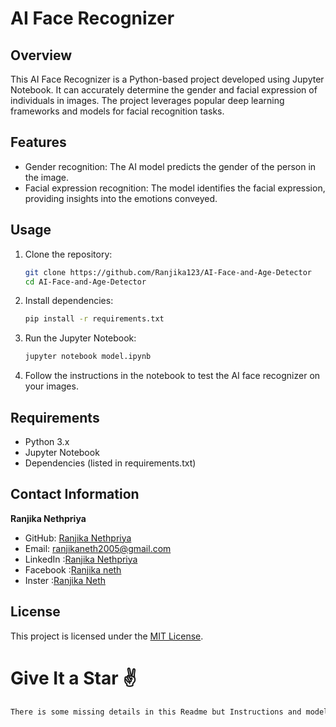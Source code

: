 

# AI Face Recognizer

## Overview
This AI Face Recognizer is a Python-based project developed using Jupyter Notebook. It can accurately determine the gender and facial expression of individuals in images. The project leverages popular deep learning frameworks and models for facial recognition tasks.

## Features
- Gender recognition: The AI model predicts the gender of the person in the image.
- Facial expression recognition: The model identifies the facial expression, providing insights into the emotions conveyed.

## Usage
1. Clone the repository:
   ```bash
   git clone https://github.com/Ranjika123/AI-Face-and-Age-Detector
   cd AI-Face-and-Age-Detector
   ```

2. Install dependencies:
   ```bash
   pip install -r requirements.txt
   ```

3. Run the Jupyter Notebook:
   ```bash
   jupyter notebook model.ipynb
   ```

4. Follow the instructions in the notebook to test the AI face recognizer on your images.

## Requirements
- Python 3.x
- Jupyter Notebook
- Dependencies (listed in requirements.txt)

## Contact Information
**Ranjika Nethpriya**
- GitHub: [Ranjika Nethpriya](https://github.com/Ranjika123)
- Email: ranjikaneth2005@gmail.com
- LinkedIn :[Ranjika Nethpriya](https://www.linkedin.com/in/ranjika-nethpriya-087268246/)
- Facebook :[Ranjika neth](https://web.facebook.com/ranjikaneth/)
- Inster :[Ranjika Neth](https://www.instagram.com/ranjika_neth/)

## License
This project is licensed under the [MIT License](LICENSE).

<h1>Give It a Star ✌</h1>

 ```bash
 There is some missing details in this Readme but Instructions and model are working correctly..I'll add them later
   ```
